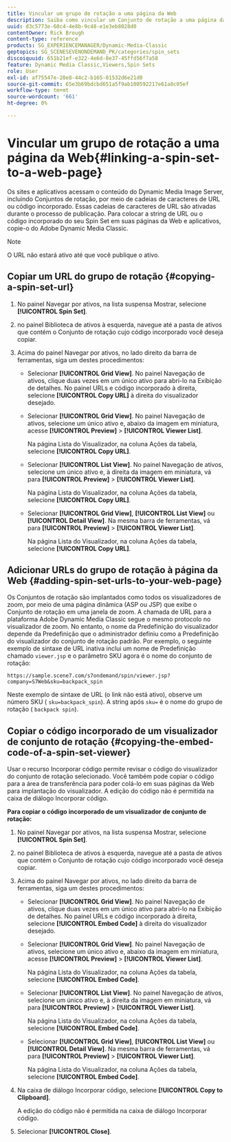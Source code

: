 ```yaml
---
title: Vincular um grupo de rotação a uma página da Web
description: Saiba como vincular um Conjunto de rotação a uma página da Web no Adobe Dynamic Media Classic.
uuid: d3c5773e-60c4-4e8b-9c48-e1e3eb8028d0
contentOwner: Rick Brough
content-type: reference
products: SG_EXPERIENCEMANAGER/Dynamic-Media-Classic
geptopics: SG_SCENESEVENONDEMAND_PK/categories/spin_sets
discoiquuid: 651b21ef-e322-4e6d-8e37-45ffd56f7a58
feature: Dynamic Media Classic,Viewers,Spin Sets
role: User
exl-id: af75547e-20e8-44c2-b165-01532d6e21d0
source-git-commit: 65e3b69bdcbd651a5f9ab100592217e61a8c05ef
workflow-type: tm+mt
source-wordcount: '661'
ht-degree: 0%

---
```


# Vincular um grupo de rotação a uma página da Web{#linking-a-spin-set-to-a-web-page}

Os sites e aplicativos acessam o conteúdo do Dynamic Media Image Server, incluindo Conjuntos de rotação, por meio de cadeias de caracteres de URL ou código incorporado. Essas cadeias de caracteres de URL são ativadas durante o processo de publicação. Para colocar a string de URL ou o código incorporado do seu Spin Set em suas páginas da Web e aplicativos, copie-o do Adobe Dynamic Media Classic.

>[!NOTE]
>
>O URL não estará ativo até que você publique o ativo.

## Copiar um URL do grupo de rotação {#copying-a-spin-set-url}

1. No painel Navegar por ativos, na lista suspensa Mostrar, selecione **[!UICONTROL Spin Set]**.
1. no painel Biblioteca de ativos à esquerda, navegue até a pasta de ativos que contém o Conjunto de rotação cujo código incorporado você deseja copiar.
1. Acima do painel Navegar por ativos, no lado direito da barra de ferramentas, siga um destes procedimentos:

   * Selecionar **[!UICONTROL Grid View]**. No painel Navegação de ativos, clique duas vezes em um único ativo para abri-lo na Exibição de detalhes. No painel URLs e código incorporado à direita, selecione **[!UICONTROL Copy URL]** à direita do visualizador desejado.
   * Selecionar **[!UICONTROL Grid View]**. No painel Navegação de ativos, selecione um único ativo e, abaixo da imagem em miniatura, acesse **[!UICONTROL Preview]** > **[!UICONTROL Viewer List]**.

      Na página Lista do Visualizador, na coluna Ações da tabela, selecione **[!UICONTROL Copy URL]**.

   * Selecionar **[!UICONTROL List View]**. No painel Navegação de ativos, selecione um único ativo e, à direita da imagem em miniatura, vá para **[!UICONTROL Preview]** > **[!UICONTROL Viewer List]**.

      Na página Lista do Visualizador, na coluna Ações da tabela, selecione **[!UICONTROL Copy URL]**.

   * Selecionar **[!UICONTROL Grid View]**, **[!UICONTROL List View]** ou **[!UICONTROL Detail View]**. Na mesma barra de ferramentas, vá para **[!UICONTROL Preview]** > **[!UICONTROL Viewer List]**.

      Na página Lista do Visualizador, na coluna Ações da tabela, selecione **[!UICONTROL Copy URL]**.

## Adicionar URLs do grupo de rotação à página da Web {#adding-spin-set-urls-to-your-web-page}

Os Conjuntos de rotação são implantados como todos os visualizadores de zoom, por meio de uma página dinâmica (ASP ou JSP) que exibe o Conjunto de rotação em uma janela de zoom. A chamada de URL para a plataforma Adobe Dynamic Media Classic segue o mesmo protocolo no visualizador de zoom. No entanto, o nome da Predefinição do visualizador depende da Predefinição que o administrador definiu como a Predefinição do visualizador do conjunto de rotação padrão. Por exemplo, o seguinte exemplo de sintaxe de URL inativa inclui um nome de Predefinição chamado `viewer.jsp` e o parâmetro SKU agora é o nome do conjunto de rotação:

```as3
https://sample.scene7.com/s7ondemand/spin/viewer.jsp?company=S7Web&sku=backpack_spin
```

Neste exemplo de sintaxe de URL (o link não está ativo), observe um número SKU ( `sku=backpack_spin`). A string após `sku=` é o nome do grupo de rotação ( `backpack spin`).

## Copiar o código incorporado de um visualizador de conjunto de rotação {#copying-the-embed-code-of-a-spin-set-viewer}

Usar o recurso Incorporar código permite revisar o código do visualizador do conjunto de rotação selecionado. Você também pode copiar o código para a área de transferência para poder colá-lo em suas páginas da Web para implantação do visualizador. A edição do código não é permitida na caixa de diálogo Incorporar código.

**Para copiar o código incorporado de um visualizador de conjunto de rotação:**

1. No painel Navegar por ativos, na lista suspensa Mostrar, selecione **[!UICONTROL Spin Set]**.
1. no painel Biblioteca de ativos à esquerda, navegue até a pasta de ativos que contém o Conjunto de rotação cujo código incorporado você deseja copiar.
1. Acima do painel Navegar por ativos, no lado direito da barra de ferramentas, siga um destes procedimentos:

   * Selecionar **[!UICONTROL Grid View]**. No painel Navegação de ativos, clique duas vezes em um único ativo para abri-lo na Exibição de detalhes. No painel URLs e código incorporado à direita, selecione **[!UICONTROL Embed Code]** à direita do visualizador desejado.
   * Selecionar **[!UICONTROL Grid View]**. No painel Navegação de ativos, selecione um único ativo e, abaixo da imagem em miniatura, acesse **[!UICONTROL Preview]** > **[!UICONTROL Viewer List]**.

      Na página Lista do Visualizador, na coluna Ações da tabela, selecione **[!UICONTROL Embed Code]**.

   * Selecionar **[!UICONTROL List View]**. No painel Navegação de ativos, selecione um único ativo e, à direita da imagem em miniatura, vá para **[!UICONTROL Preview]** > **[!UICONTROL Viewer List]**.

      Na página Lista do Visualizador, na coluna Ações da tabela, selecione **[!UICONTROL Embed Code]**.

   * Selecionar **[!UICONTROL Grid View]**, **[!UICONTROL List View]** ou **[!UICONTROL Detail View]**. Na mesma barra de ferramentas, vá para **[!UICONTROL Preview]** > **[!UICONTROL Viewer List]**.

      Na página Lista do Visualizador, na coluna Ações da tabela, selecione **[!UICONTROL Embed Code]**.

1. Na caixa de diálogo Incorporar código, selecione **[!UICONTROL Copy to Clipboard]**.

   A edição do código não é permitida na caixa de diálogo Incorporar código.

1. Selecionar **[!UICONTROL Close]**.
